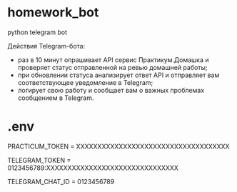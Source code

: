 # homework_bot
python telegram bot

Действия Telegram-бота:
- раз в 10 минут опрашивает API сервис Практикум.Домашка и проверяет статус отправленной на ревью домашней работы;
- при обновлении статуса анализирует ответ API и отправляет вам соответствующее уведомление в Telegram;
- логирует свою работу и сообщает вам о важных проблемах сообщением в Telegram.


# .env

PRACTICUM_TOKEN = XXXXXXXXXXXXXXXXXXXXXXXXXXXXXXXXXXXX

TELEGRAM_TOKEN = 0123456789:XXXXXXXXXXXXXXXXXXXXXXXXXXXXXXX

TELEGRAM_CHAT_ID = 0123456789

